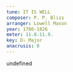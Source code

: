 ```yaml
---
tune: IT IS WELL
composer: P. P. Bliss
arranger: Lowell Mason
year: 1786-1826
meter: 11.8.11.9.
key: D♭ Major
anacrusis: 0
---
```

undefined